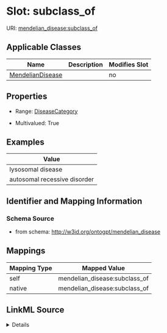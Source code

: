 

# Slot: subclass_of

URI: [mendelian_disease:subclass_of](http://w3id.org/ontogpt/mendelian_disease/subclass_of)



<!-- no inheritance hierarchy -->





## Applicable Classes

| Name | Description | Modifies Slot |
| --- | --- | --- |
| [MendelianDisease](MendelianDisease.md) |  |  no  |







## Properties

* Range: [DiseaseCategory](DiseaseCategory.md)

* Multivalued: True






## Examples

| Value |
| --- |
| lysosomal disease |
| autosomal recessive disorder |

## Identifier and Mapping Information







### Schema Source


* from schema: http://w3id.org/ontogpt/mendelian_disease




## Mappings

| Mapping Type | Mapped Value |
| ---  | ---  |
| self | mendelian_disease:subclass_of |
| native | mendelian_disease:subclass_of |




## LinkML Source

<details>
```yaml
name: subclass_of
examples:
- value: lysosomal disease
- value: autosomal recessive disorder
from_schema: http://w3id.org/ontogpt/mendelian_disease
rank: 1000
alias: subclass_of
owner: MendelianDisease
domain_of:
- MendelianDisease
range: DiseaseCategory
multivalued: true

```
</details>
